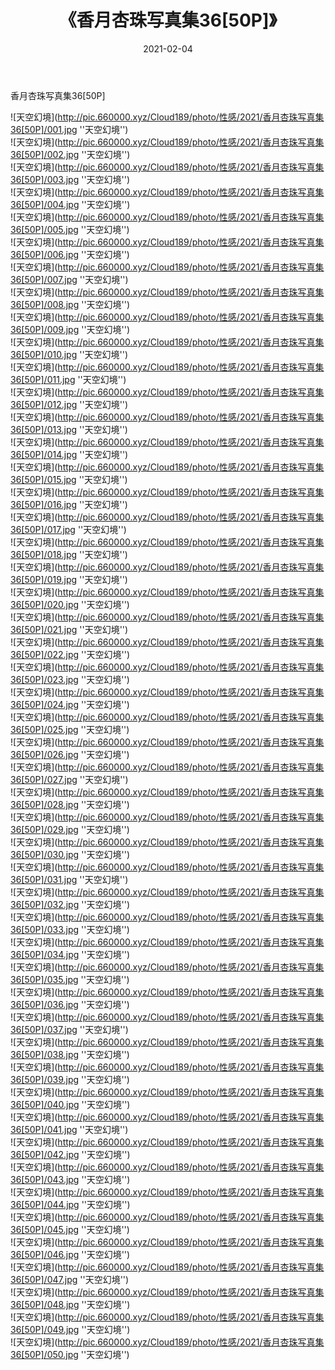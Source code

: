 ﻿---
layout: post
title:  《香月杏珠写真集36[50P]》
date:   2021-02-04
img: http://pic.660000.xyz/Cloud189/photo/性感/2021/香月杏珠写真集36[50P]/000.jpg
categories: [美女, 性感, 泳衣]
---

香月杏珠写真集36[50P]



![天空幻境](http://pic.660000.xyz/Cloud189/photo/性感/2021/香月杏珠写真集36[50P]/001.jpg ''天空幻境'') <br>
![天空幻境](http://pic.660000.xyz/Cloud189/photo/性感/2021/香月杏珠写真集36[50P]/002.jpg ''天空幻境'') <br>
![天空幻境](http://pic.660000.xyz/Cloud189/photo/性感/2021/香月杏珠写真集36[50P]/003.jpg ''天空幻境'') <br>
![天空幻境](http://pic.660000.xyz/Cloud189/photo/性感/2021/香月杏珠写真集36[50P]/004.jpg ''天空幻境'') <br>
![天空幻境](http://pic.660000.xyz/Cloud189/photo/性感/2021/香月杏珠写真集36[50P]/005.jpg ''天空幻境'') <br>
![天空幻境](http://pic.660000.xyz/Cloud189/photo/性感/2021/香月杏珠写真集36[50P]/006.jpg ''天空幻境'') <br>
![天空幻境](http://pic.660000.xyz/Cloud189/photo/性感/2021/香月杏珠写真集36[50P]/007.jpg ''天空幻境'') <br>
![天空幻境](http://pic.660000.xyz/Cloud189/photo/性感/2021/香月杏珠写真集36[50P]/008.jpg ''天空幻境'') <br>
![天空幻境](http://pic.660000.xyz/Cloud189/photo/性感/2021/香月杏珠写真集36[50P]/009.jpg ''天空幻境'') <br>
![天空幻境](http://pic.660000.xyz/Cloud189/photo/性感/2021/香月杏珠写真集36[50P]/010.jpg ''天空幻境'') <br>
![天空幻境](http://pic.660000.xyz/Cloud189/photo/性感/2021/香月杏珠写真集36[50P]/011.jpg ''天空幻境'') <br>
![天空幻境](http://pic.660000.xyz/Cloud189/photo/性感/2021/香月杏珠写真集36[50P]/012.jpg ''天空幻境'') <br>
![天空幻境](http://pic.660000.xyz/Cloud189/photo/性感/2021/香月杏珠写真集36[50P]/013.jpg ''天空幻境'') <br>
![天空幻境](http://pic.660000.xyz/Cloud189/photo/性感/2021/香月杏珠写真集36[50P]/014.jpg ''天空幻境'') <br>
![天空幻境](http://pic.660000.xyz/Cloud189/photo/性感/2021/香月杏珠写真集36[50P]/015.jpg ''天空幻境'') <br>
![天空幻境](http://pic.660000.xyz/Cloud189/photo/性感/2021/香月杏珠写真集36[50P]/016.jpg ''天空幻境'') <br>
![天空幻境](http://pic.660000.xyz/Cloud189/photo/性感/2021/香月杏珠写真集36[50P]/017.jpg ''天空幻境'') <br>
![天空幻境](http://pic.660000.xyz/Cloud189/photo/性感/2021/香月杏珠写真集36[50P]/018.jpg ''天空幻境'') <br>
![天空幻境](http://pic.660000.xyz/Cloud189/photo/性感/2021/香月杏珠写真集36[50P]/019.jpg ''天空幻境'') <br>
![天空幻境](http://pic.660000.xyz/Cloud189/photo/性感/2021/香月杏珠写真集36[50P]/020.jpg ''天空幻境'') <br>
![天空幻境](http://pic.660000.xyz/Cloud189/photo/性感/2021/香月杏珠写真集36[50P]/021.jpg ''天空幻境'') <br>
![天空幻境](http://pic.660000.xyz/Cloud189/photo/性感/2021/香月杏珠写真集36[50P]/022.jpg ''天空幻境'') <br>
![天空幻境](http://pic.660000.xyz/Cloud189/photo/性感/2021/香月杏珠写真集36[50P]/023.jpg ''天空幻境'') <br>
![天空幻境](http://pic.660000.xyz/Cloud189/photo/性感/2021/香月杏珠写真集36[50P]/024.jpg ''天空幻境'') <br>
![天空幻境](http://pic.660000.xyz/Cloud189/photo/性感/2021/香月杏珠写真集36[50P]/025.jpg ''天空幻境'') <br>
![天空幻境](http://pic.660000.xyz/Cloud189/photo/性感/2021/香月杏珠写真集36[50P]/026.jpg ''天空幻境'') <br>
![天空幻境](http://pic.660000.xyz/Cloud189/photo/性感/2021/香月杏珠写真集36[50P]/027.jpg ''天空幻境'') <br>
![天空幻境](http://pic.660000.xyz/Cloud189/photo/性感/2021/香月杏珠写真集36[50P]/028.jpg ''天空幻境'') <br>
![天空幻境](http://pic.660000.xyz/Cloud189/photo/性感/2021/香月杏珠写真集36[50P]/029.jpg ''天空幻境'') <br>
![天空幻境](http://pic.660000.xyz/Cloud189/photo/性感/2021/香月杏珠写真集36[50P]/030.jpg ''天空幻境'') <br>
![天空幻境](http://pic.660000.xyz/Cloud189/photo/性感/2021/香月杏珠写真集36[50P]/031.jpg ''天空幻境'') <br>
![天空幻境](http://pic.660000.xyz/Cloud189/photo/性感/2021/香月杏珠写真集36[50P]/032.jpg ''天空幻境'') <br>
![天空幻境](http://pic.660000.xyz/Cloud189/photo/性感/2021/香月杏珠写真集36[50P]/033.jpg ''天空幻境'') <br>
![天空幻境](http://pic.660000.xyz/Cloud189/photo/性感/2021/香月杏珠写真集36[50P]/034.jpg ''天空幻境'') <br>
![天空幻境](http://pic.660000.xyz/Cloud189/photo/性感/2021/香月杏珠写真集36[50P]/035.jpg ''天空幻境'') <br>
![天空幻境](http://pic.660000.xyz/Cloud189/photo/性感/2021/香月杏珠写真集36[50P]/036.jpg ''天空幻境'') <br>
![天空幻境](http://pic.660000.xyz/Cloud189/photo/性感/2021/香月杏珠写真集36[50P]/037.jpg ''天空幻境'') <br>
![天空幻境](http://pic.660000.xyz/Cloud189/photo/性感/2021/香月杏珠写真集36[50P]/038.jpg ''天空幻境'') <br>
![天空幻境](http://pic.660000.xyz/Cloud189/photo/性感/2021/香月杏珠写真集36[50P]/039.jpg ''天空幻境'') <br>
![天空幻境](http://pic.660000.xyz/Cloud189/photo/性感/2021/香月杏珠写真集36[50P]/040.jpg ''天空幻境'') <br>
![天空幻境](http://pic.660000.xyz/Cloud189/photo/性感/2021/香月杏珠写真集36[50P]/041.jpg ''天空幻境'') <br>
![天空幻境](http://pic.660000.xyz/Cloud189/photo/性感/2021/香月杏珠写真集36[50P]/042.jpg ''天空幻境'') <br>
![天空幻境](http://pic.660000.xyz/Cloud189/photo/性感/2021/香月杏珠写真集36[50P]/043.jpg ''天空幻境'') <br>
![天空幻境](http://pic.660000.xyz/Cloud189/photo/性感/2021/香月杏珠写真集36[50P]/044.jpg ''天空幻境'') <br>
![天空幻境](http://pic.660000.xyz/Cloud189/photo/性感/2021/香月杏珠写真集36[50P]/045.jpg ''天空幻境'') <br>
![天空幻境](http://pic.660000.xyz/Cloud189/photo/性感/2021/香月杏珠写真集36[50P]/046.jpg ''天空幻境'') <br>
![天空幻境](http://pic.660000.xyz/Cloud189/photo/性感/2021/香月杏珠写真集36[50P]/047.jpg ''天空幻境'') <br>
![天空幻境](http://pic.660000.xyz/Cloud189/photo/性感/2021/香月杏珠写真集36[50P]/048.jpg ''天空幻境'') <br>
![天空幻境](http://pic.660000.xyz/Cloud189/photo/性感/2021/香月杏珠写真集36[50P]/049.jpg ''天空幻境'') <br>
![天空幻境](http://pic.660000.xyz/Cloud189/photo/性感/2021/香月杏珠写真集36[50P]/050.jpg ''天空幻境'') <br>